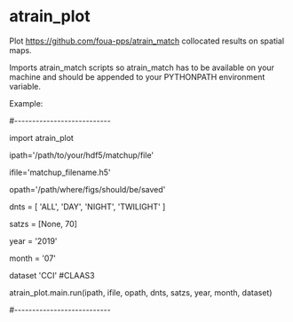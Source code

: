 # atrain_plot
Plot https://github.com/foua-pps/atrain_match collocated results on spatial maps.

Imports atrain_match scripts so atrain_match has to be available on your machine and should be appended to your PYTHONPATH environment variable.

Example:

#---------------------------

import atrain_plot

ipath='/path/to/your/hdf5/matchup/file'

ifile='matchup_filename.h5'

opath='/path/where/figs/should/be/saved'

dnts = [ 'ALL', 'DAY', 'NIGHT', 'TWILIGHT' ]

satzs = [None, 70]

year = '2019'

month = '07'

dataset 'CCI' #CLAAS3

atrain_plot.main.run(ipath, ifile, opath, dnts, satzs, year, month, dataset)

#---------------------------
